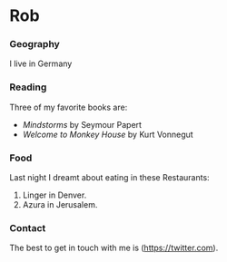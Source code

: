 # Rob

### Geography

I live in Germany

### Reading

Three of my favorite books are:

- *Mindstorms* by Seymour Papert
- *Welcome to Monkey House* by Kurt Vonnegut

### Food

Last night I dreamt about eating in these Restaurants:

1. Linger in Denver. 
2. Azura in Jerusalem. 

### Contact

The best to get in touch with me is (https://twitter.com).



